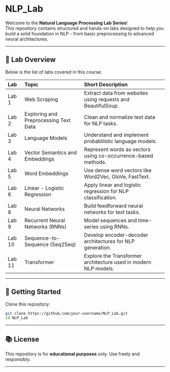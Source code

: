 # NLP_Lab

Welcome to the **Natural Language Processing Lab Series**!  
This repository contains structured and hands-on labs designed to help you build a solid foundation in NLP - from basic preprocessing to advanced neural architectures.

---

## 🔬 Lab Overview

Below is the list of labs covered in this course:

| Lab    | Topic                                 | Short Description                                               |
|:-------|:--------------------------------------|:----------------------------------------------------------------|
| Lab 1  | Web Scraping                          | Extract data from websites using requests and BeautifulSoup.    |
| Lab 2  | Exploring and Preprocessing Text Data | Clean and normalize text data for NLP tasks.                    |
| Lab 3  | Language Models                       | Understand and implement probabilistic language models.         |
| Lab 4  | Vector Semantics and Embeddings       | Represent words as vectors using co-occurrence-based methods.   |
| Lab 5  | Word Embeddings                       | Use dense word vectors like Word2Vec, GloVe, FastText.          |
| Lab 6  | Linear - Logistic Regression          | Apply linear and logistic regression for NLP classification.    |
| Lab 8  | Neural Networks                       | Build feedforward neural networks for text tasks.               |
| Lab 9  | Recurrent Neural Networks (RNNs)      | Model sequences and time-series using RNNs.                     |
| Lab 10 | Sequence-to-Sequence (Seq2Seq)        | Develop encoder-decoder architectures for NLP generation.       |
| Lab 11 | Transformer                           | Explore the Transformer architecture used in modern NLP models. |

---

## 🚀 Getting Started

Clone this repository:
```bash
git clone https://github.com/your-username/NLP_Lab.git
cd NLP_Lab
```

---

## 📚 License

This repository is for **educational purposes** only. Use freely and responsibly.

---
